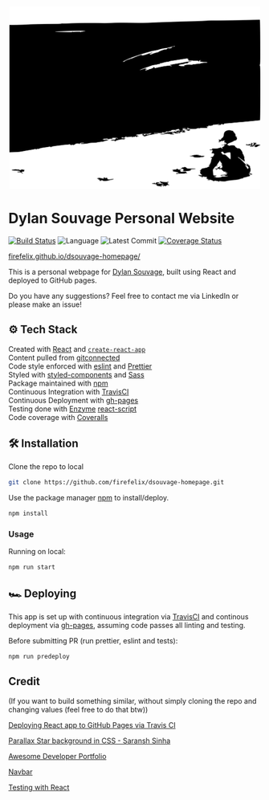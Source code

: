 <p align="center">
    <img alt="Site logo" src="./src/data/bouldersit2.svg" width="500" />
</p>

# Dylan Souvage Personal Website

[![Build Status](https://travis-ci.org/firefelix/dsouvage-homepage.svg?branch=master)](https://travis-ci.org/firefelix/dsouvage-homepage) ![Language](https://img.shields.io/github/languages/top/firefelix/dsouvage-homepage) ![Latest Commit](https://img.shields.io/github/last-commit/firefelix/dsouvage-homepage) [![Coverage Status](https://coveralls.io/repos/github/firefelix/dsouvage-homepage/badge.svg?branch=master)](https://coveralls.io/github/firefelix/dsouvage-homepage?branch=master)

[firefelix.github.io/dsouvage-homepage/](https://firefelix.github.io/dsouvage-homepage/)

This is a personal webpage for [Dylan Souvage](https://www.linkedin.com/in/dylan-souvage/), built using React and deployed to GitHub pages.

Do you have any suggestions? Feel free to contact me via LinkedIn or please make an issue!

## ⚙ Tech Stack

Created with [React](https://reactjs.org/) and [`create-react-app`](https://create-react-app.dev/)  
Content pulled from [gitconnected](https://gitconnected.com/portfolio-api)  
Code style enforced with [eslint](https://eslint.org/) and [Prettier](https://prettier.io/)  
Styled with [styled-components](https://www.styled-components.com) and [Sass](https://sass-lang.com/)  
Package maintained with [npm](https://www.npmjs.com/)  
Continuous Integration with [TravisCI](https://travis-ci.org/)  
Continuous Deployment with [gh-pages](https://github.com/tschaub/gh-pages)  
Testing done with [Enzyme](https://enzymejs.github.io/enzyme/) [react-script](https://create-react-app.dev/docs/running-tests/)  
Code coverage with [Coveralls](https://coveralls.io/)

## 🛠 Installation

Clone the repo to local

```bash
git clone https://github.com/firefelix/dsouvage-homepage.git
```

Use the package manager [npm](https://www.npmjs.com/) to install/deploy.

```bash
npm install
```

### Usage

Running on local:

```bash
npm run start
```

## 🏎 Deploying

This app is set up with continuous integration via [TravisCI](https://travis-ci.org/) and continous deployment via [gh-pages](https://github.com/tschaub/gh-pages), assuming code passes all linting and testing.

Before submitting PR (run prettier, eslint and tests):

```bash
npm run predeploy
```

## Credit

(If you want to build something similar, without simply cloning the repo and changing values (feel free to do that btw))

[Deploying React app to GitHub Pages via Travis CI](https://medium.com/@rossanodan/deploying-a-react-application-on-github-pages-via-travis-ci-ba0fc2c4c74)

[Parallax Star background in CSS - Saransh Sinha](https://codepen.io/saransh/pen/BKJun)

[Awesome Developer Portfolio](https://levelup.gitconnected.com/build-an-awesome-developer-portfolio-website-using-react-667abd7bab4d)

[Navbar](https://www.w3schools.com/css/css_navbar.asp)

[Testing with React](https://scotch.io/tutorials/testing-react-components-with-enzyme-and-jest)
